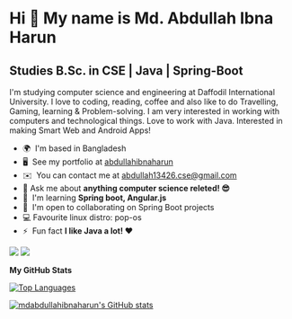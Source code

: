 <!-- Hi ![](https://user-images.githubusercontent.com/18350557/176309783-0785949b-9127-417c-8b55-ab5a4333674e.gif)My name is Md. Abdullah Ibna Harun -->
Hi 👋 My name is Md. Abdullah Ibna Harun
===============================================================================================================================================

Studies B.Sc. in CSE | Java | Spring-Boot
------------------------


I'm studying computer science and engineering at Daffodil International University. I love to coding, reading, coffee and also like to do Travelling, Gaming, learning & Problem-solving. I am very interested in working with computers and technological things. Love to work with Java. Interested in making Smart Web and Android Apps!

* 🌍  I'm based in Bangladesh
* 🖥️  See my portfolio at [abdullahibnaharun](http://sites.google.com/diu.edu.bd/abdullahibnaharun/)
* ✉️  You can contact me at [abdullah13426.cse@gmail.com](mailto:abdullah13426.cse@gmail.com)
* 💬 Ask me about **anything computer science releted! 😎**
* 🧠  I'm learning **Spring boot, Angular.js**
* 🤝  I'm open to collaborating on Spring Boot projects
* 💻 Favourite linux distro: pop-os
* ⚡  Fun fact **I like  Java a lot! ❤️**

<a href="https://www.twitter.com/mdabdullahih" target="_blank" rel="noreferrer"><img
src="https://img.shields.io/twitter/follow/mdabdullahih?logo=twitter&style=for-the-badge&color=10b981&labelColor=000000"
/></a>
<a href="https://www.github.com/mdabdullahibnaharun" target="_blank" rel="noreferrer"><img
src="https://img.shields.io/github/followers/mdabdullahibnaharun?logo=github&style=for-the-badge&color=10b981&labelColor=000000" /></a>

<!--

### Skills

<p align="left">
<a href="https://docs.microsoft.com/en-us/cpp/?view=msvc-170" target="_blank" rel="noreferrer"><img src="https://raw.githubusercontent.com/danielcranney/readme-generator/main/public/icons/skills/c-colored.svg" width="36" height="36" alt="C" /></a>
<a href="https://docs.microsoft.com/en-us/cpp/?view=msvc-170" target="_blank" rel="noreferrer"><img src="https://raw.githubusercontent.com/danielcranney/readme-generator/main/public/icons/skills/cplusplus-colored.svg" width="36" height="36" alt="C++" /></a>
<a href="https://dart.dev/" target="_blank" rel="noreferrer"><img src="https://raw.githubusercontent.com/danielcranney/readme-generator/main/public/icons/skills/dart-colored.svg" width="36" height="36" alt="Dart" /></a>
<a href="https://www.oracle.com/java/" target="_blank" rel="noreferrer"><img src="https://raw.githubusercontent.com/danielcranney/readme-generator/main/public/icons/skills/java-colored.svg" width="36" height="36" alt="Java" /></a>
<a href="https://developer.mozilla.org/en-US/docs/Web/JavaScript" target="_blank" rel="noreferrer"><img src="https://raw.githubusercontent.com/danielcranney/readme-generator/main/public/icons/skills/javascript-colored.svg" width="36" height="36" alt="JavaScript" /></a>
<a href="https://www.python.org/" target="_blank" rel="noreferrer"><img src="https://raw.githubusercontent.com/danielcranney/readme-generator/main/public/icons/skills/python-colored.svg" width="36" height="36" alt="Python" /></a>
<a href="https://www.typescriptlang.org/" target="_blank" rel="noreferrer"><img src="https://raw.githubusercontent.com/danielcranney/readme-generator/main/public/icons/skills/typescript-colored.svg" width="36" height="36" alt="TypeScript" /></a>
<a href="https://developer.mozilla.org/en-US/docs/Glossary/HTML5" target="_blank" rel="noreferrer"><img src="https://raw.githubusercontent.com/danielcranney/readme-generator/main/public/icons/skills/html5-colored.svg" width="36" height="36" alt="HTML5" /></a>
<a href="https://www.w3.org/TR/CSS/#css" target="_blank" rel="noreferrer"><img src="https://raw.githubusercontent.com/danielcranney/readme-generator/main/public/icons/skills/css3-colored.svg" width="36" height="36" alt="CSS3" /></a>
<a href="https://getbootstrap.com/" target="_blank" rel="noreferrer"><img src="https://raw.githubusercontent.com/danielcranney/readme-generator/main/public/icons/skills/bootstrap-colored.svg" width="36" height="36" alt="Bootstrap" /></a>
<a href="https://flask.palletsprojects.com/en/2.0.x/" target="_blank" rel="noreferrer"><img src="https://raw.githubusercontent.com/danielcranney/readme-generator/main/public/icons/skills/flask-colored.svg" width="36" height="36" alt="Flask" /></a>
<a href="https://www.mysql.com/" target="_blank" rel="noreferrer"><img src="https://raw.githubusercontent.com/danielcranney/readme-generator/main/public/icons/skills/mysql-colored.svg" width="36" height="36" alt="MySQL" /></a>
<a href="https://firebase.google.com/" target="_blank" rel="noreferrer"><img src="https://raw.githubusercontent.com/danielcranney/readme-generator/main/public/icons/skills/firebase-colored.svg" width="36" height="36" alt="Firebase" /></a>
<a href="https://flutter.dev/" target="_blank" rel="noreferrer"><img src="https://raw.githubusercontent.com/danielcranney/readme-generator/main/public/icons/skills/flutter-colored.svg" width="36" height="36" alt="Flutter" /></a>
<a href="https://www.adobe.com/uk/products/xd.html" target="_blank" rel="noreferrer"><img src="https://raw.githubusercontent.com/danielcranney/readme-generator/main/public/icons/skills/xd-colored.svg" width="36" height="36" alt="XD" /></a>
<a href="https://www.figma.com/" target="_blank" rel="noreferrer"><img src="https://raw.githubusercontent.com/danielcranney/readme-generator/main/public/icons/skills/figma-colored.svg" width="36" height="36" alt="Figma" /></a>
<a href="https://git-scm.com/" target="_blank"> <img src="https://www.vectorlogo.zone/logos/git-scm/git-scm-icon.svg" width="36" height="36" alt="git"/> </a> <a href="https://postman.com" target="_blank"> <img src="https://www.vectorlogo.zone/logos/getpostman/getpostman-icon.svg" width="36" height="36" alt="postman" /> </a>  <a href="https://scikit-learn.org/" target="_blank"> <img src="https://upload.wikimedia.org/wikipedia/commons/0/05/Scikit_learn_logo_small.svg" width="36" height="36" alt="scikit_learn" /> </a> <a href="https://spring.io/" target="_blank"> <img src="https://www.vectorlogo.zone/logos/springio/springio-icon.svg" width="36" height="36" alt="spring" /> </a> <a href="https://www.linux.org/" target="_blank" rel="noreferrer"> <img src="https://raw.githubusercontent.com/devicons/devicon/master/icons/linux/linux-original.svg"  width="36" height="36" alt="linux"/> </a>
</p>

### Socials

<p align="left">
<a href="https://www.codepen.io/abdullah15-13426" target="_blank" rel="noreferrer"><img src="https://raw.githubusercontent.com/danielcranney/readme-generator/main/public/icons/socials/codepen.svg" width="32" height="32" /></a> <a href="https://www.dev.to/mdabdullahibnaharun" target="_blank" rel="noreferrer"><img src="https://raw.githubusercontent.com/danielcranney/readme-generator/main/public/icons/socials/devdotto.svg" width="32" height="32" /></a> <a href="https://discord.com/users/mdabdullahibnaharun" target="_blank" rel="noreferrer"><img src="https://raw.githubusercontent.com/danielcranney/readme-generator/main/public/icons/socials/discord.svg" width="32" height="32" /></a> <a href="https://www.facebook.com/mdabdullahibnaharun" target="_blank" rel="noreferrer"><img src="https://raw.githubusercontent.com/danielcranney/readme-generator/main/public/icons/socials/facebook.svg" width="32" height="32" /></a> <a href="https://www.github.com/mdabdullahibnaharun" target="_blank" rel="noreferrer"><img src="https://raw.githubusercontent.com/danielcranney/readme-generator/main/public/icons/socials/github.svg" width="32" height="32" /></a> <a href="http://www.instagram.com/mdabdullahibnaharun" target="_blank" rel="noreferrer"><img src="https://raw.githubusercontent.com/danielcranney/readme-generator/main/public/icons/socials/instagram.svg" width="32" height="32" /></a> <a href="https://www.linkedin.com/in/mdabdullahibnaharun" target="_blank" rel="noreferrer"><img src="https://raw.githubusercontent.com/danielcranney/readme-generator/main/public/icons/socials/linkedin.svg" width="32" height="32" /></a> <a href="http://www.medium.com/@mdabdullahibnaharun" target="_blank" rel="noreferrer"><img src="https://raw.githubusercontent.com/danielcranney/readme-generator/main/public/icons/socials/medium.svg" width="32" height="32" /></a> <a href="https://www.stackoverflow.com/users/12866426/md-abdullah-ibna-harun" target="_blank" rel="noreferrer"><img src="https://raw.githubusercontent.com/danielcranney/readme-generator/main/public/icons/socials/stackoverflow.svg" width="32" height="32" /></a> <a href="https://www.twitter.com/mdabdullahih" target="_blank" rel="noreferrer"><img src="https://raw.githubusercontent.com/danielcranney/readme-generator/main/public/icons/socials/twitter.svg" width="32" height="32" /></a> <a href="https://www.youtube.com/c/UChNBVgd3l3HE2_hriNU9yQw/" target="_blank" rel="noreferrer"><img src="https://raw.githubusercontent.com/danielcranney/readme-generator/main/public/icons/socials/youtube.svg" width="32" height="32" /></a> <a href="https://auth.geeksforgeeks.org/user/abdullah1513426" target="blank"><img src="https://raw.githubusercontent.com/rahuldkjain/github-profile-readme-generator/master/src/images/icons/Social/geeks-for-geeks.svg" width="32" height="32"/></a> <a href="https://www.codechef.com/users/abdullah13426" target="blank"><img src="https://cdn.jsdelivr.net/npm/simple-icons@3.1.0/icons/codechef.svg" alt="abdullah13426" width="32" height="32"  /></a> <a href="https://www.hackerrank.com/abdullah13426" target="blank"><img src="https://raw.githubusercontent.com/rahuldkjain/github-profile-readme-generator/master/src/images/icons/Social/hackerrank.svg" alt="abdullah13426"  width="32" height="32" /></a> <a href="https://codeforces.com/profile/abdullah100998" target="blank"><img src="https://cdn.jsdelivr.net/npm/simple-icons@3.0.1/icons/codeforces.svg" alt="abdullah100998" width="32" height="32" /></a> <a href="https://www.leetcode.com/abdullah13426" target="blank"><img  src="https://raw.githubusercontent.com/rahuldkjain/github-profile-readme-generator/master/src/images/icons/Social/leet-code.svg" alt="abdullah13426" width="32" height="32" /></a>
</p>

### Badges

-->

<b>My GitHub Stats</b>

<a href="https://github.com/mdabdullahibnaharun" align="left"><img src="https://github-readme-stats.vercel.app/api/top-langs/?username=mdabdullahibnaharun&show_icons=true&locale=en&layout=compact&&langs_count=10&title_color=3382ed&text_color=ffffff&icon_color=10b981&bg_color=000000&hide_border=true" alt="Top Languages" /></a>


<a href="http://www.github.com/mdabdullahibnaharun"><img src="https://github-readme-stats.vercel.app/api?username=mdabdullahibnaharun&show_icons=true&hide=&count_private=true&title_color=3382ed&text_color=ffffff&icon_color=10b981&bg_color=000000&hide_border=true&show_icons=true" alt="mdabdullahibnaharun's GitHub stats" /></a>

<!-- 

<a href="http://www.github.com/mdabdullahibnaharun"><img src="https://github-readme-streak-stats.herokuapp.com/?user=mdabdullahibnaharun&stroke=ffffff&background=000000&ring=3382ed&fire=3382ed&currStreakNum=ffffff&currStreakLabel=3382ed&sideNums=ffffff&sideLabels=ffffff&dates=ffffff&hide_border=true" /></a>

<a href="http://www.github.com/mdabdullahibnaharun"><img src="https://activity-graph.herokuapp.com/graph?username=mdabdullahibnaharun&bg_color=000000&color=ffffff&line=10b981&point=ffffff&area_color=000000&area=true&hide_border=true&custom_title=GitHub%20Commits%20Graph" alt="GitHub Commits Graph" /></a>


-->
